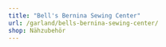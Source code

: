 ```yaml
---
title: "Bell's Bernina Sewing Center"
url: /garland/bells-bernina-sewing-center/
shop: Nähzubehör
---
```

